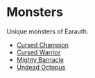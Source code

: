 # Monsters

Unique monsters of Earauth.

- [Cursed Champion](cursed_champion.md)
- [Cursed Warrior](cursed_warrior.md)
- [Mighty Barnacle](mighty_barnacle.md)
- [Undead Octopus](undead_octopus.md)
